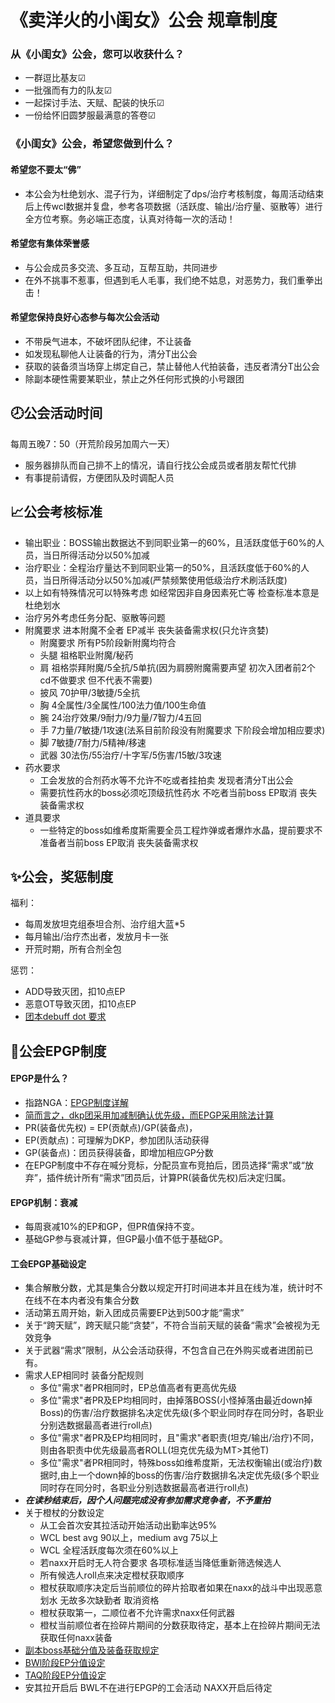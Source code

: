 # 《卖洋火的小闺女》公会 规章制度

### 从《小闺女》公会，您可以收获什么？
* 一群逗比基友☑
* 一批强而有力的队友☑
* 一起探讨手法、天赋、配装的快乐☑
* 一份给怀旧圆梦服最满意的答卷☑

### 《小闺女》公会，希望您做到什么？
#### 希望您不要太“佛”
* 本公会为杜绝划水、混子行为，详细制定了dps/治疗考核制度，每周活动结束后上传wcl数据并复盘，参考各项数据（活跃度、输出/治疗量、驱散等）进行全方位考察。务必端正态度，认真对待每一次的活动！

#### 希望您有集体荣誉感
* 与公会成员多交流、多互动，互帮互助，共同进步
* 在外不挑事不惹事，但遇到毛人毛事，我们绝不姑息，对恶势力，我们重拳出击！

#### 希望您保持良好心态参与每次公会活动
* 不带戾气进本，不破坏团队纪律，不让装备
* 如发现私聊他人让装备的行为，清分T出公会
* 获取的装备须当场穿上绑定自己，禁止替他人代拍装备，违反者清分T出公会
* 除副本硬性需要某职业，禁止之外任何形式换的小号跟团

## :clock8:公会活动时间
每周五晚7：50（开荒阶段另加周六一天）
* 服务器排队而自己排不上的情况，请自行找公会成员或者朋友帮忙代排
* 有事提前请假，方便团队及时调配人员

## :chart_with_upwards_trend:公会考核标准
* 输出职业：BOSS输出数据达不到同职业第一的60%，且活跃度低于60%的人员，当日所得活动分以50%加减
* 治疗职业：全程治疗量达不到同职业第一的50%，且活跃度低于60%的人员，当日所得活动分以50%加减(严禁频繁使用低级治疗术刷活跃度)
* 以上如有特殊情况可以特殊考虑 如经常因非自身因素死亡等 检查标准本意是杜绝划水
* 治疗另外考虑任务分配、驱散等问题
* 附魔要求 进本附魔不全者 EP减半 丧失装备需求权(只允许贪婪)
    * 附魔要求	所有P5阶段新附魔均符合	
    * 头腿	祖格职业附魔/秘药	
    * 肩	祖格崇拜附魔/5全抗/5单抗(因为肩膀附魔需要声望 初次入团者前2个cd不做要求 但不代表不需要)
    * 披风	70护甲/3敏捷/5全抗
    * 胸	4全属性/3全属性/100法力值/100生命值			
    * 腕	24治疗效果/9耐力/9力量/7智力/4五回			
    * 手	7力量/7敏捷/1攻速(法系目前阶段没有附魔要求 下阶段会增加相应要求)
    * 脚	7敏捷/7耐力/5精神/移速
    * 武器	30法伤/55治疗/十字军/5伤害/15敏/3攻速
* 药水要求
    * 工会发放的合剂药水等不允许不吃或者挂拍卖 发现者清分T出公会
    * 需要抗性药水的boss必须吃顶级抗性药水 不吃者当前boss EP取消 丧失装备需求权
* 道具要求
    * 一些特定的boss如维希度斯需要全员工程炸弹或者爆炸水晶，提前要求不准备者当前boss EP取消 丧失装备需求权

## :sparkles:公会，奖惩制度
福利：
* 每周发放坦克组泰坦合剂、治疗组大蓝*5
* 每月输出/治疗杰出者，发放月卡一张
* 开荒时期，所有合剂全包

惩罚：
* ADD导致灭团，扣10点EP
* 恶意OT导致灭团，扣10点EP
* [团本debuff dot 要求](https://shimo.im/sheets/GTkJGQvXdgP3CtyK/0h9tm)

## :book:公会EPGP制度
#### EPGP是什么？

* 指路NGA：[EPGP制度详解](https://ngabbs.com/read.php?&tid=18224489)
* <u>简而言之，dkp团采用加减制确认优先级，而EPGP采用除法计算</u>
* PR(装备优先权) = EP(贡献点)/GP(装备点)，
* EP(贡献点)：可理解为DKP，参加团队活动获得
* GP(装备点)：团员获得装备，即增加相应GP分数
* 在EPGP制度中不存在喊分竞标，分配员宣布竞拍后，团员选择“需求”或“放弃”，插件统计所有“需求”团员后，计算PR(装备优先权)后决定归属。

#### EPGP机制：衰减
* 每周衰减10%的EP和GP，但PR值保持不变。
* 基础GP参与衰减计算，但GP最小值不低于基础GP。

#### 工会EPGP基础设定
* 集合解散分数，尤其是集合分数以规定开打时间进本并且在线为准，统计时不在线不在本内者没有集合分数
* 活动第五周开始，新入团成员需要EP达到500才能“需求”
* 关于“跨天赋”，跨天赋只能“贪婪”，不符合当前天赋的装备“需求”会被视为无效竞争
* 关于武器“需求”限制，从公会活动获得，不包含自己在外购买或者进团前已有。
* 需求人EP相同时 装备分配规则
    * 多位"需求"者PR相同时，EP总值高者有更高优先级
    * 多位"需求"者PR及EP均相同时，由掉落BOSS(小怪掉落由最近down掉Boss)的伤害/治疗数据排名决定优先级(多个职业同时存在同分时，各职业分别选数据最高者进行roll点)
    * 多位"需求"者PR及EP均相同时，且"需求"者职责(坦克/输出/治疗)不同，则由各职责中优先级最高者ROLL(坦克优先级为MT>其他T)
    * 多位"需求"者PR相同时，特殊boss如维希度斯，无法权衡输出(或治疗)数据时,由上一个down掉的boss的伤害/治疗数据排名决定优先级(多个职业同时存在同分时，各职业分别选数据最高者进行roll点)
* ***在读秒结束后，因个人问题完成没有参加需求竞争者，不予重拍***
* 关于橙杖的分数设定
    * 从工会首次安其拉活动开始活动出勤率达95%
    * WCL best avg 90以上，medium avg 75以上
    * WCL 全程活跃度每次须在60%以上
    * 若naxx开启时无人符合要求 各项标准适当降低重新筛选候选人
    * 所有候选人roll点来决定橙杖获取顺序
    * 橙杖获取顺序决定后当前顺位的碎片拾取者如果在naxx的战斗中出现恶意划水 无故多次缺勤者 取消资格
    * 橙杖获取第一，二顺位者不允许需求naxx任何武器
    * 橙杖当前顺位者在捡碎片期间的分数获取待定，基本上在捡碎片期间无法获取任何naxx装备
* [副本boss基础分值及装备获取规定](https://shimo.im/sheets/GTkJGQvXdgP3CtyK/LTzRA)
* [BWl阶段EP分值设定](https://shimo.im/sheets/GTkJGQvXdgP3CtyK/Ku58i)
* [TAQ阶段EP分值设定](https://shimo.im/sheets/GTkJGQvXdgP3CtyK/MODOC)
* 安其拉开启后 BWL不在进行EPGP的工会活动 NAXX开启后待定